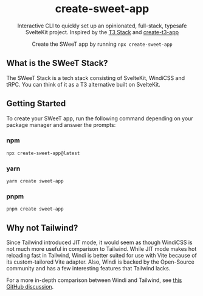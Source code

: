 <h1 align="center">
  create-sweet-app
</h1>

<p align="center">
  Interactive CLI to quickly set up an opinionated, full-stack, typesafe SvelteKit project. Inspired by the <a href="https://init.tips">T3 Stack</a> and <a href="https://github.com/t3-oss/create-t3-app">create-t3-app</a>
</p>

<p align="center">
  Create the SWeeT app by running <code>npx create-sweet-app</code>
</p>

## What is the SWeeT Stack?

The SWeeT Stack is a tech stack consisting of SvelteKit, WindiCSS and tRPC. You can think of it as a T3 alternative built on SvelteKit.

## Getting Started

To create your SWeeT app, run the following command depending on your package manager and answer the prompts:

### npm

`npx create-sweet-app@latest`

### yarn

`yarn create sweet-app`

### pnpm

`pnpm create sweet-app`

## Why not Tailwind?

Since Tailwind introduced JIT mode, it would seem as though WindiCSS is not much more useful in comparison to Tailwind. While JIT mode makes hot reloading fast in Tailwind, Windi is better suited for use with Vite because of its custom-tailored Vite adapter. Also, Windi is backed by the Open-Source community and has a few interesting features that Tailwind lacks.

For a more in-depth comparison between Windi and Tailwind, see <a href="https://github.com/windicss/windicss/discussions/176">this GitHub discussion</a>.
